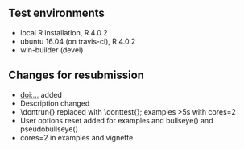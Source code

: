 ## Test environments
* local R installation, R 4.0.2
* ubuntu 16.04 (on travis-ci), R 4.0.2
* win-builder (devel)

## Changes for resubmission

* <doi:...> added
* Description changed
* \dontrun{} replaced with \donttest{}; examples >5s with cores=2
* User options reset added for examples and bullseye() and pseudobullseye()
* cores=2 in examples and vignette
